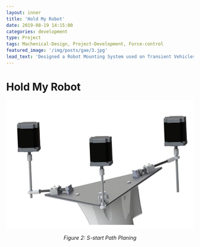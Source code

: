 ```yaml
---
layout: inner
title: 'Hold My Robot'
date: 2019-08-19 14:15:00
categories: development
type: Project
tags: Machenical-Design, Project-Development, Force-control
featured_image: '/img/posts/gae/3.jpg'
lead_text: 'Designed a Robot Mounting System used on Transient Vehicles '
---
```


# Hold My Robot

![Hierarchy](/img/posts/gae/3.jpg)*<center>Figure 2: S-start Path Planing </center>*

<object data="/img/posts/gae/Intermediate_Report_2.pdf" width="900" height="1000" type='application/pdf'/>

